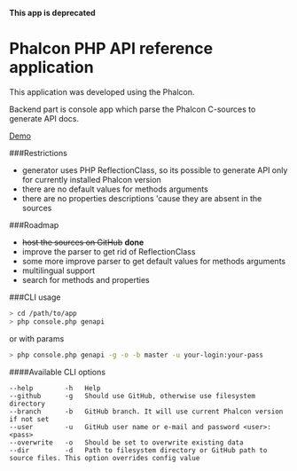 **This app is deprecated**

Phalcon PHP API reference application
=====================================

This application was developed using the Phalcon.

Backend part is console app which parse the Phalcon C-sources to generate API docs.

[Demo](http://phalcon.agent-j.ru/)

###Restrictions
- generator uses PHP ReflectionClass, so its possible to generate API only for currently installed Phalcon version
- there are no default values for methods arguments
- there are no properties descriptions 'cause they are absent in the sources

###Roadmap
- ~~host the sources on GitHub~~ **done**
- improve the parser to get rid of ReflectionClass
- some more improve parser to get default values for methods arguments
- multilingual support
- search for methods and properties 


###CLI usage

```bash
> cd /path/to/app
> php console.php genapi
```
or with params
```bash
> php console.php genapi -g -o -b master -u your-login:your-pass
```

####Available CLI options
```
--help        -h   Help
--github      -g   Should use GitHub, otherwise use filesystem directory
--branch      -b   GitHub branch. It will use current Phalcon version if not set
--user        -u   GitHub user name or e-mail and password <user>:<pass>
--overwrite   -o   Should be set to overwrite existing data
--dir         -d   Path to filesystem directory or GitHub path to source files. This option overrides config value
```
